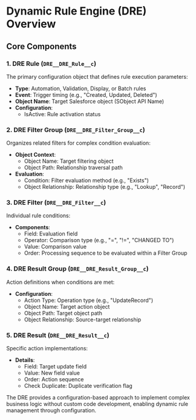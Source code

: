 # Dynamic Rule Engine (DRE) Overview

## Core Components

### 1. DRE Rule (`DRE__DRE_Rule__c`)
The primary configuration object that defines rule execution parameters:
- **Type**: Automation, Validation, Display, or Batch rules
- **Event**: Trigger timing (e.g., "Created, Updated, Deleted")
- **Object Name**: Target Salesforce object (SObject API Name)
- **Configuration**:
  - IsActive: Rule activation status

### 2. DRE Filter Group (`DRE__DRE_Filter_Group__c`)
Organizes related filters for complex condition evaluation:
- **Object Context**: 
  - Object Name: Target filtering object
  - Object Path: Relationship traversal path
- **Evaluation**:
  - Condition: Filter evaluation method (e.g., "Exists")
  - Object Relationship: Relationship type (e.g., "Lookup", "Record")

### 3. DRE Filter (`DRE__DRE_Filter__c`)
Individual rule conditions:
- **Components**:
  - Field: Evaluation field
  - Operator: Comparison type (e.g., "=", "!=", "CHANGED TO")
  - Value: Comparison value
  - Order: Processing sequence to be evaluated within a Filter Group

### 4. DRE Result Group (`DRE__DRE_Result_Group__c`)
Action definitions when conditions are met:
- **Configuration**:
  - Action Type: Operation type (e.g., "UpdateRecord")
  - Object Name: Target action object
  - Object Path: Target object path
  - Object Relationship: Source-target relationship

### 5. DRE Result (`DRE__DRE_Result__c`)
Specific action implementations:
- **Details**:
  - Field: Target update field
  - Value: New field value
  - Order: Action sequence
  - Check Duplicate: Duplicate verification flag


The DRE provides a configuration-based approach to implement complex business logic without custom code development, enabling dynamic rule management through configuration.
